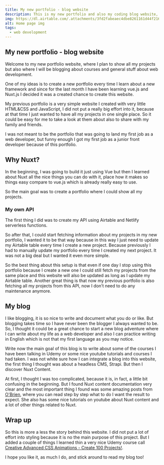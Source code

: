 ```yaml
---
title: My new portfolio - blog website
description: This is my new portfolio and also my coding blog website, I built it using nuxt and airtable.
img: https://dl.airtable.com/.attachments/3fd2fabeaec4dbe8261161d44f21621e/3fb2bd00/myfirstwebsite2.0.0.png
alt: Home page img
tags:
  - web development
---
```


## My new portfolio - blog website
Welcome to my new portfolio website, where I plan to show all my projects but also where I will be blogging about courses and general stuff about web development.

One of my ideas is to create a new portfolio every time I learn about a new framework and since for the last month I have been learning vue.js and Nuxt.js I decided it was a created chance to create this website.

My previous portfolio is a very simple website I created with very little HTML&CSS and JavaScript, I did not put a really big effort into it, because at that time I just wanted to have all my projects in one single place. So it could be easy for me to take a look at them about also to share with my family and friends.

I was not meant to be the portfolio that was going to land my first job as a web developer, but funny enough I got my first job as a junior front developer because of this portfolio.

## Why Nuxt?

In the beginning, I was going to build it just using Vue but then I learned about Nuxt all the nice things you can do with it, place how it makes so things easy compare to vue.js which is already really easy to use.

So the main goal was to create a portfolio where I could show all my projects.

### My own API

The first thing I did was to create my API using Airtable and Netlify serverless functions.

So after that, I could start fetching information about my projects in my new portfolio, I wanted it to be that way because in this way I just need to update my Airtable table every time I create a new project.
Because previously I had to manually update my portfolio every time I created my next project. It was not a big deal but I wanted it even more simple.

So the best thing about this setup is that even if one day I stop using this portfolio because I create a new one I could still fetch my projects from the same place and this website will also be updated as long as I update my Airtable table.
Another great thing is that now my previous portfolio is also fetching all my projects from this API, now I don’t need to do any maintenance anymore.

## My blog

I like blogging, it is so nice to write and document what you do or like. But blogging takes time so I have never been the blogger I always wanted to be.
So, I thought it could be a great chance to start a new blog adventure where I can write about my life as a web developer and also I can practice writing in English which is not that my first language as you may notice.

Write now the main goal of this blog is to write about some of the courses I have been talking in Udemy or some nice youtube tutorials and courses I had taken.
I was not white sure how I can integrate a blog into this website, the first thing I thought was about a headless CMS, Strapi. But then I discover Nuxt Content.

At first, I thought I was too complicated, because it is, in fact, a little bit confusing in the beginning. But I found Nuxt content documentation very clear and the most important thing I found was some amazing posts from [O'Brien](https://debbie.codes/), where you can read step by step what to do I want the result to expect. She also has some nice tutorials on youtube about Nuxt content and a lot of other things related to Nuxt.

## Wrap up

So this is more a less the story behind this website. I did not put a lot of effort into styling because it is no the main purpose of this project. 
But I added a couple of things I learned thin a very nice Udemy course call [Creative Advanced CSS Animations - Create 100 Projects!](https://www.udemy.com/course/javascript-tutorial-for-beginners-w/). 

I hope you like it, as much I do, and stick around to read my blog too!


